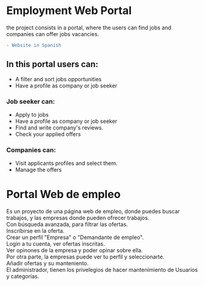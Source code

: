 # Employment Web Portal
the project consists in a portal, where the users can find jobs and companies can offer jobs vacancies.
```diff
- Website in Spanish
```
## In this portal  users can:
- A filter and sort jobs opportunities 
- Have a profile as company or job seeker
### Job seeker can:
- Apply  to jobs
- Have a profile as company or job seeker
- Find and write company's reviews.
- Check your applied offers
###  Companies can:
- Visit  applicants profiles and select them.
- Manage the offers 


# Portal Web de empleo
Es un proyecto de una página web de empleo, donde puedes buscar trabajos, y las empresas donde pueden ofrecer trabajos.  
Con búsqueda avanzada, para filtrar las ofertas.  
Inscribirse en la oferta.  
Crear un perfil "Empresa" o "Demandante de empleo".  
Login a tu cuenta, ver ofertas inscritas.  
Ver opinones de la empresa y poder opinar sobre ella.  
Por otra parte, la empresas puede ver  tu perfil y seleccionarte.  
Añadir ofertas y su manteniento.  
El administrador, tienen los privelegios de hacer mantenimiento de Usuarios y categorías.

